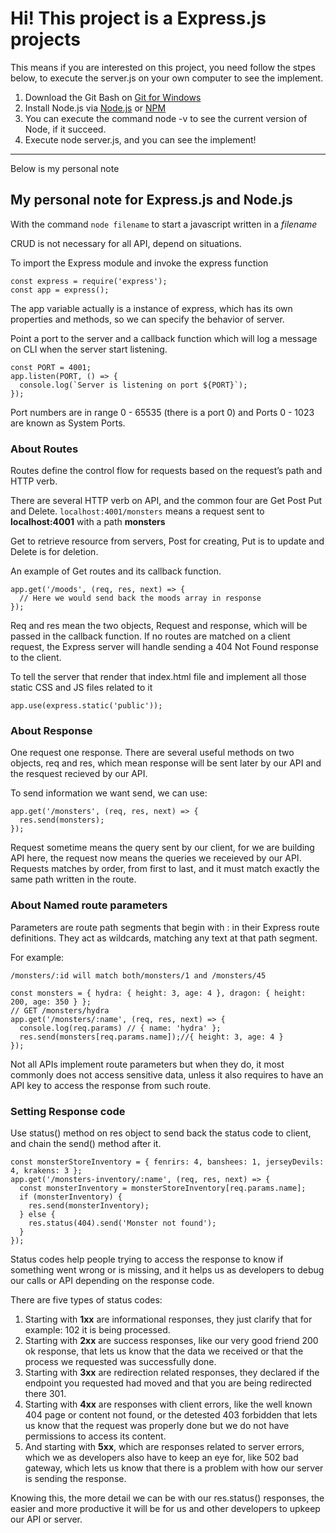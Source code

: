 # Hi! This project is a Express.js projects

This means if you are interested on this project, you need follow the stpes below, to execute the server.js on your own computer to see the implement.

1. Download the Git Bash on [Git for Windows](https://gitforwindows.org/)
2. Install Node.js via [Node.js](https://nodejs.org/en/) or [NPM](https://www.npmjs.com/)
3. You can execute the command node -v to see the current version of Node, if it succeed.
4. Execute node server.js, and you can see the implement!


---
Below is my personal note

## My personal note for Express.js and Node.js

With the command `node filename` to start a javascript written in a *filename*

CRUD is not necessary for all API, depend on situations.

To import the Express module and invoke the express function

    const express = require('express');
    const app = express();
    
The app variable actually is a instance of express, which has its own properties and methods, so we can specify the behavior of server.


Point a port to the server and a callback function which will log a message on CLI when the server start listening.

```
const PORT = 4001;
app.listen(PORT, () => {
  console.log(`Server is listening on port ${PORT}`);
});
```

Port numbers are in range 0 - 65535 (there is a port 0) and Ports 0 - 1023 are known as System Ports.

### About Routes

Routes define the control flow for requests based on the request’s path and HTTP verb.

There are several HTTP verb on API, and the common four are Get Post Put and Delete.
`localhost:4001/monsters` means a request sent to **localhost:4001** with a path **monsters**

Get to retrieve resource from servers, Post for creating, Put is to update and Delete is for deletion.

An example of Get routes and its callback function.
```
app.get('/moods', (req, res, next) => {
  // Here we would send back the moods array in response
});
```
Req and res mean the two objects, Request and response, which will be passed in the callback function.
If no routes are matched on a client request, the Express server will handle sending a 404 Not Found response to the client.

To tell the server that render that index.html file and implement all those static CSS and JS files related to it

```
app.use(express.static('public'));
```

### About Response

One request one response.
There are several useful methods on two objects, req and res, which mean response will be sent later by our API and the resquest recieved by our API.

To send information we want send, we can use:
```
app.get('/monsters', (req, res, next) => {
  res.send(monsters);
});
```
Request sometime means the query sent by our client, for we are building API here, the request now means the queries we receieved by our API.
Requests matches by order, from first to last, and it must match exactly the same path written in the route.

### About Named route parameters

Parameters are route path segments that begin with : in their Express route definitions. They act as wildcards, matching any text at that path segment. 

For example:
```
/monsters/:id will match both/monsters/1 and /monsters/45
```
```
const monsters = { hydra: { height: 3, age: 4 }, dragon: { height: 200, age: 350 } };
// GET /monsters/hydra
app.get('/monsters/:name', (req, res, next) => {
  console.log(req.params) // { name: 'hydra' };
  res.send(monsters[req.params.name]);//{ height: 3, age: 4 }
});
```
Not all APIs implement route parameters but when they do, it most commonly does not access sensitive data, unless it also requires to have an API key to access the response from such route.


### Setting Response code

Use status() method on res object to send back the status code to client, and chain the send() method after it.

```
const monsterStoreInventory = { fenrirs: 4, banshees: 1, jerseyDevils: 4, krakens: 3 };
app.get('/monsters-inventory/:name', (req, res, next) => {
  const monsterInventory = monsterStoreInventory[req.params.name];
  if (monsterInventory) {
    res.send(monsterInventory);
  } else {
    res.status(404).send('Monster not found');
  }
});
```
Status codes help people trying to access the response to know if something went wrong or is missing, and it helps us as developers to debug our calls or API depending on the response code.

There are five types of status codes:
1. Starting with **1xx** are informational responses, they just clarify that for example: 102 it is being processed.
2. Starting with **2xx** are success responses, like our very good friend 200 ok response, that lets us know that the data we received or that the process we requested was successfully done.
3. Starting with **3xx** are redirection related responses, they declared if the endpoint you requested had moved and that you are being redirected there 301.
4. Starting with **4xx** are responses with client errors, like the well known 404 page or content not found, or the detested 403 forbidden that lets us know that the request was properly done but we do not have permissions to access its content.
5. And starting with **5xx**, which are responses related to server errors, which we as developers also have to keep an eye for, like 502 bad gateway, which lets us know that there is a problem with how our server is sending the response.

Knowing this, the more detail we can be with our res.status() responses, the easier and more productive it will be for us and other developers to upkeep our API or server.
